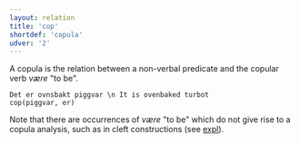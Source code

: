```yaml
---
layout: relation
title: 'cop'
shortdef: 'copula'
udver: '2'
---
```


A copula is the relation between a non-verbal predicate and the copular verb *være* "to be".

~~~ sdparse
Det er ovnsbakt piggvar \n It is ovenbaked turbot
cop(piggvar, er)
~~~

Note that there are occurrences of *være* "to be" which do not give rise to a copula analysis, such as in cleft constructions (see [expl](expl)).

<!-- Interlanguage links updated Po 6. listopadu 2023, 21:42:42 CET -->

